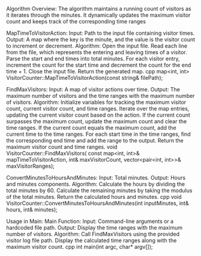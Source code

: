 Algorithm Overview:
The algorithm maintains a running count of visitors as it iterates through the minutes. It dynamically updates the maximum visitor count and keeps track of the corresponding time ranges

MapTimeToVisitorAction:
Input: Path to the input file containing visitor times.
Output: A map where the key is the minute, and the value is the visitor count to increment or decrement.
Algorithm:
Open the input file.
Read each line from the file, which represents the entering and leaving times of a visitor.
Parse the start and end times into total minutes.
For each visitor entry, increment the count for the start time and decrement the count for the end time + 1.
Close the input file.
Return the generated map.
cpp
map<int, int> VisitorCounter::MapTimeToVisitorAction(const string& filePath);

FindMaxVisitors:
Input: A map of visitor actions over time.
Output: The maximum number of visitors and the time ranges with the maximum number of visitors.
Algorithm:
Initialize variables for tracking the maximum visitor count, current visitor count, and time ranges.
Iterate over the map entries, updating the current visitor count based on the action.
If the current count surpasses the maximum count, update the maximum count and clear the time ranges.
If the current count equals the maximum count, add the current time to the time ranges.
For each start time in the time ranges, find the corresponding end time and add the range to the output.
Return the maximum visitor count and time ranges.
void VisitorCounter::FindMaxVisitors(
    const map<int, int>& mapTimeToVisitorAction,
    int& maxVisitorCount,
    vector<pair<int, int>>& maxVisitorRanges);

ConvertMinutesToHoursAndMinutes:
Input: Total minutes.
Output: Hours and minutes components.
Algorithm:
Calculate the hours by dividing the total minutes by 60.
Calculate the remaining minutes by taking the modulus of the total minutes.
Return the calculated hours and minutes.
cpp
void VisitorCounter::ConvertMinutesToHoursAndMinutes(int inputMinutes, int& hours, int& minutes);

Usage in Main:
Main Function:
Input: Command-line arguments or a hardcoded file path.
Output: Display the time ranges with the maximum number of visitors.
Algorithm:
Call FindMaxVisitors using the provided visitor log file path.
Display the calculated time ranges along with the maximum visitor count.
cpp
int main(int argc, char* argv[]);

